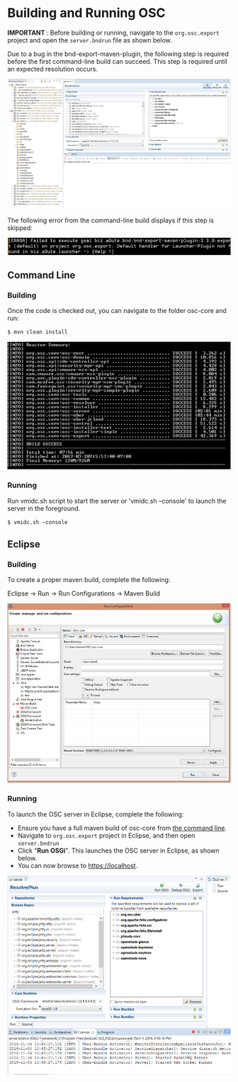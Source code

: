 # Building and Running OSC

**IMPORTANT** :
Before building or running, navigate to the `org.osc.export` project and open the `server.bndrun` file as shown below.

Due to a bug in the bnd-export-maven-plugin, the following step is required before the first command-line build can succeed. This step is required until an expected resolution occurs.

![](images/server_bndrun.JPG)

The following error from the command-line build displays if this step is skipped:

![](images/error_cli.png)

## Command Line
### Building
Once the code is checked out, you can navigate to the folder osc-core and run:
```sh
$ mvn clean install
```

![](images/cli_build.JPG)

### Running
Run vmidc.sh script to start the server or 'vmidc.sh –console' to launch the server in the foreground.
```sh
$ vmidc.sh –console
```

## Eclipse
### Building

To create a proper maven build, complete the following:

Eclipse -> Run -> Run Configurations -> Maven Build

![](images/clean_install.jpg)

### Running

To launch the OSC server in Eclipse, complete the following:

- Ensure you have a full maven build of osc-core from [the command line](#building).
- Navigate to `org.osc.export` project in Eclipse, and then open `server.bndrun`
- Click "**Run OSGi**". This launches the OSC server in Eclipse, as shown below.
- You can now browse to [https://localhost](https://localhost).

![](images/running_osgi.png)
